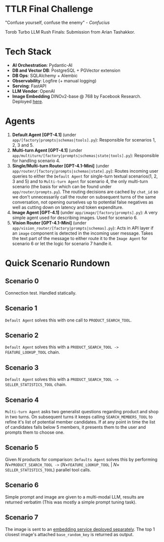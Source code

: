 # TTLR Final Challenge
"Confuse yourself, confuse the enemy" - *Confucius*

Torob Turbo LLM Rush Finals: Submission from Arian Tashakkor.


# Tech Stack
- **AI Orchestration**: Pydantic-AI
- **DB and Vector DB**: PostgreSQL + PGVector extension
- **DB Ops**: SQLAlchemy + Alembic
- **Observability**: Logfire (+ manual logging)
- **Serving**: FastAPI
- **LLM Vendor**: OpenAI
- **Image Embedding** DINOv2-base @ 768 by Facebook Research. Deployed [here](https://github.com/Adversarian/TTLR-DINOv2-Embedding-Service).

# Agents
1. **Default Agent [GPT-4.1]** (under `app/[factory|prompts|schemas|tools].py`): Responsible for scenarios 1, 2, 3 and 5. 
2. **Multi-turn Agent [GPT-4.1]** (under `app/multiturn/[factory|prompts|schemas|state|tools].py`): Responsible for handling scenario 4.
3. **Single/Multi-turn Router [GPT-4.1-Mini]** (under `app/router/[factory|prompts|schemas|state].py`): Routes incoming user queries to either the `Default Agent` for single-turn textual scenarios(1, 2, 3 and 5) and to `Multi-turn Agent` for scenario 4, the only multi-turn scenario (the basis for which can be found under `app/router/prompts.py`). The routing decisions are cached by `chat_id` so we don't unnecessarily call the router on subsequent turns of the same conversation, not opening ourselves up to potential false negatives as well as cutting down on latency and token expenditure.
4. **Image Agent [GPT-4.1]** (under `app/image/[factory|prompts].py`): A very simple agent used for describing images. Used for scenario 6.
5. **Vision Router [GPT-4.1-Mini]** (under `app/vision_router/[factory|prompts|schemas].py`): Acts in API layer if an `image` component is detected in the incoming user message. Takes the text part of the message to either route it to the `Image Agent` for scenario 6 or let the logic for scenario 7 handle it.

# Quick Scenario Rundown
## Scenario 0
Connection test. Handled statically.
## Scenario 1
`Default Agent` solves this with one call to `PRODUCT_SEARCH_TOOL`.
## Scenario 2
`Default Agent` solves this with a `PRODUCT_SEARCH_TOOL -> FEATURE_LOOKUP_TOOL` chain.
## Scenario 3
`Default Agent` solves this with a `PRODUCT_SEARCH_TOOL -> SELLER_STATISTICS_TOOL` chain.
## Scenario 4
`Multi-turn Agent` asks two generalist questions regarding product and shop in two turns. On subsequent turns it keeps calling `SEARCH_MEMBERS_TOOL` to refine it's list of potential member candidates. If at any point in time the list of candidates falls below 5 members, it presents them to the user and prompts them to choose one.
## Scenario 5
Given $N$ products for comparison: `Defaults Agent` solves this by performing $N \times$`PRODUCT_SEARCH_TOOL ->` ($N \times$`FEATURE_LOOKUP_TOOL` | $N \times$ `SELLER_STATISTICS_TOOL`) parallel tool calls.
## Scenario 6
Simple prompt and image are given to a multi-modal LLM, results are returned verbatim (This was mostly a simple prompt tuning task).
## Scenario 7
The image is sent to an [embedding service deployed separately](https://github.com/Adversarian/TTLR-DINOv2-Embedding-Service). The top 1 closest image's attached `base_random_key` is returned as output.


